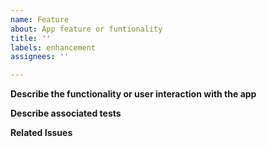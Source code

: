 ```yaml
---
name: Feature
about: App feature or funtionality
title: ''
labels: enhancement
assignees: ''

---
```


**Describe the functionality or user interaction with the app**

**Describe associated tests**

**Related Issues**
